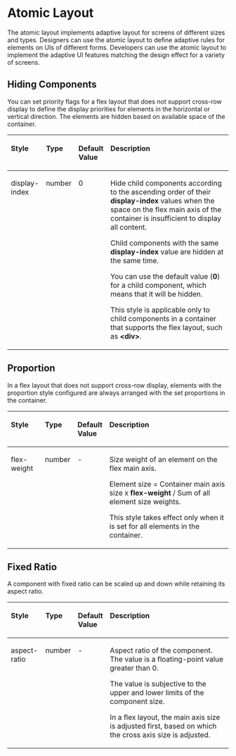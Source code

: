 # Atomic Layout<a name="EN-US_TOPIC_0000001127125020"></a>

The atomic layout implements adaptive layout for screens of different sizes and types. Designers can use the atomic layout to define adaptive rules for elements on UIs of different forms. Developers can use the atomic layout to implement the adaptive UI features matching the design effect for a variety of screens.

## Hiding Components<a name="section0441154013284"></a>

You can set priority flags for a flex layout that does not support cross-row display to define the display priorities for elements in the horizontal or vertical direction. The elements are hidden based on available space of the container.

<a name="table14323142291413"></a>
<table><thead align="left"><tr id="row232317223144"><th class="cellrowborder" valign="top" width="15.65%" id="mcps1.1.5.1.1"><p id="p85051811127"><a name="p85051811127"></a><a name="p85051811127"></a>Style</p>
</th>
<th class="cellrowborder" valign="top" width="13.270000000000001%" id="mcps1.1.5.1.2"><p id="p2505915217"><a name="p2505915217"></a><a name="p2505915217"></a>Type</p>
</th>
<th class="cellrowborder" valign="top" width="11.58%" id="mcps1.1.5.1.3"><p id="p8654516123719"><a name="p8654516123719"></a><a name="p8654516123719"></a>Default Value</p>
</th>
<th class="cellrowborder" valign="top" width="59.5%" id="mcps1.1.5.1.4"><p id="p75054112213"><a name="p75054112213"></a><a name="p75054112213"></a>Description</p>
</th>
</tr>
</thead>
<tbody><tr id="row23236222143"><td class="cellrowborder" valign="top" width="15.65%" headers="mcps1.1.5.1.1 "><p id="p1950519112213"><a name="p1950519112213"></a><a name="p1950519112213"></a>display-index</p>
</td>
<td class="cellrowborder" valign="top" width="13.270000000000001%" headers="mcps1.1.5.1.2 "><p id="p65059111213"><a name="p65059111213"></a><a name="p65059111213"></a>number</p>
</td>
<td class="cellrowborder" valign="top" width="11.58%" headers="mcps1.1.5.1.3 "><p id="p166547162374"><a name="p166547162374"></a><a name="p166547162374"></a>0</p>
</td>
<td class="cellrowborder" valign="top" width="59.5%" headers="mcps1.1.5.1.4 "><p id="p75481189562"><a name="p75481189562"></a><a name="p75481189562"></a>Hide child components according to the ascending order of their <strong id="b9988192710556"><a name="b9988192710556"></a><a name="b9988192710556"></a>display-index</strong> values when the space on the flex main axis of the container is insufficient to display all content.</p>
<p id="p11989182765511"><a name="p11989182765511"></a><a name="p11989182765511"></a>Child components with the same <strong id="b189887271559"><a name="b189887271559"></a><a name="b189887271559"></a>display-index</strong> value are hidden at the same time.</p>
<p id="p1363375318"><a name="p1363375318"></a><a name="p1363375318"></a>You can use the default value (<strong id="b1163178316"><a name="b1163178316"></a><a name="b1163178316"></a>0</strong>) for a child component, which means that it will be hidden.</p>
<p id="p3505181129"><a name="p3505181129"></a><a name="p3505181129"></a>This style is applicable only to child components in a container that supports the flex layout, such as <strong id="b16943743133013"><a name="b16943743133013"></a><a name="b16943743133013"></a>&lt;div&gt;</strong>.</p>
</td>
</tr>
</tbody>
</table>

## Proportion<a name="section13725752194418"></a>

In a flex layout that does not support cross-row display, elements with the proportion style configured are always arranged with the set proportions in the container.

<a name="table337121117522"></a>
<table><thead align="left"><tr id="row9371811155218"><th class="cellrowborder" valign="top" width="15.65%" id="mcps1.1.5.1.1"><p id="p173711311175216"><a name="p173711311175216"></a><a name="p173711311175216"></a>Style</p>
</th>
<th class="cellrowborder" valign="top" width="13.270000000000001%" id="mcps1.1.5.1.2"><p id="p6371111119529"><a name="p6371111119529"></a><a name="p6371111119529"></a>Type</p>
</th>
<th class="cellrowborder" valign="top" width="11.58%" id="mcps1.1.5.1.3"><p id="p337181145211"><a name="p337181145211"></a><a name="p337181145211"></a>Default Value</p>
</th>
<th class="cellrowborder" valign="top" width="59.5%" id="mcps1.1.5.1.4"><p id="p33711211145213"><a name="p33711211145213"></a><a name="p33711211145213"></a>Description</p>
</th>
</tr>
</thead>
<tbody><tr id="row1237118111527"><td class="cellrowborder" valign="top" width="15.65%" headers="mcps1.1.5.1.1 "><p id="p17371711195218"><a name="p17371711195218"></a><a name="p17371711195218"></a>flex-weight</p>
</td>
<td class="cellrowborder" valign="top" width="13.270000000000001%" headers="mcps1.1.5.1.2 "><p id="p737191112523"><a name="p737191112523"></a><a name="p737191112523"></a>number</p>
</td>
<td class="cellrowborder" valign="top" width="11.58%" headers="mcps1.1.5.1.3 "><p id="p83711511205218"><a name="p83711511205218"></a><a name="p83711511205218"></a>-</p>
</td>
<td class="cellrowborder" valign="top" width="59.5%" headers="mcps1.1.5.1.4 "><p id="p234101512916"><a name="p234101512916"></a><a name="p234101512916"></a>Size weight of an element on the flex main axis. </p>
<p id="p5749319913"><a name="p5749319913"></a><a name="p5749319913"></a>Element size = Container main axis size x <strong id="b37418311916"><a name="b37418311916"></a><a name="b37418311916"></a>flex-weight</strong> / Sum of all element size weights. </p>
<p id="p337111112521"><a name="p337111112521"></a><a name="p337111112521"></a>This style takes effect only when it is set for all elements in the container.</p>
</td>
</tr>
</tbody>
</table>

## Fixed Ratio<a name="section922215811557"></a>

A component with fixed ratio can be scaled up and down while retaining its aspect ratio.

<a name="table1077611191734"></a>
<table><thead align="left"><tr id="row377618191536"><th class="cellrowborder" valign="top" width="15.65%" id="mcps1.1.5.1.1"><p id="p1776101916316"><a name="p1776101916316"></a><a name="p1776101916316"></a>Style</p>
</th>
<th class="cellrowborder" valign="top" width="13.270000000000001%" id="mcps1.1.5.1.2"><p id="p277618191233"><a name="p277618191233"></a><a name="p277618191233"></a>Type</p>
</th>
<th class="cellrowborder" valign="top" width="11.58%" id="mcps1.1.5.1.3"><p id="p57762194318"><a name="p57762194318"></a><a name="p57762194318"></a>Default Value</p>
</th>
<th class="cellrowborder" valign="top" width="59.5%" id="mcps1.1.5.1.4"><p id="p2776151915313"><a name="p2776151915313"></a><a name="p2776151915313"></a>Description</p>
</th>
</tr>
</thead>
<tbody><tr id="row67761119233"><td class="cellrowborder" valign="top" width="15.65%" headers="mcps1.1.5.1.1 "><p id="p10776181914317"><a name="p10776181914317"></a><a name="p10776181914317"></a>aspect-ratio</p>
</td>
<td class="cellrowborder" valign="top" width="13.270000000000001%" headers="mcps1.1.5.1.2 "><p id="p57762019636"><a name="p57762019636"></a><a name="p57762019636"></a>number</p>
</td>
<td class="cellrowborder" valign="top" width="11.58%" headers="mcps1.1.5.1.3 "><p id="p1777613191935"><a name="p1777613191935"></a><a name="p1777613191935"></a>-</p>
</td>
<td class="cellrowborder" valign="top" width="59.5%" headers="mcps1.1.5.1.4 "><p id="p12776121918313"><a name="p12776121918313"></a><a name="p12776121918313"></a>Aspect ratio of the component. The value is a floating-point value greater than 0.</p>
<p id="p3793145491117"><a name="p3793145491117"></a><a name="p3793145491117"></a>The value is subjective to the upper and lower limits of the component size.</p>
<p id="p15216164731415"><a name="p15216164731415"></a><a name="p15216164731415"></a>In a flex layout, the main axis size is adjusted first, based on which the cross axis size is adjusted.</p>
</td>
</tr>
</tbody>
</table>
